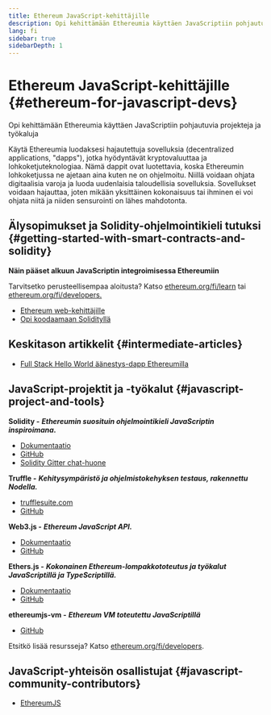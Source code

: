 ```yaml
---
title: Ethereum JavaScript-kehittäjille
description: Opi kehittämään Ethereumia käyttäen JavaScriptiin pohjautuvia projekteja ja työkaluja
lang: fi
sidebar: true
sidebarDepth: 1
---
```


# Ethereum JavaScript-kehittäjille {#ethereum-for-javascript-devs}

<div class="featured">Opi kehittämään Ethereumia käyttäen JavaScriptiin pohjautuvia projekteja ja työkaluja</div>

Käytä Ethereumia luodaksesi hajautettuja sovelluksia (decentralized applications, "dapps"), jotka hyödyntävät kryptovaluuttaa ja lohkoketjuteknologiaa. Nämä dappit ovat luotettavia, koska Ethereumin lohkoketjussa ne ajetaan aina kuten ne on ohjelmoitu. Niillä voidaan ohjata digitaalisia varoja ja luoda uudenlaisia taloudellisia sovelluksia. Sovellukset voidaan hajauttaa, joten mikään yksittäinen kokonaisuus tai ihminen ei voi ohjata niitä ja niiden sensurointi on lähes mahdotonta.

## Älysopimukset ja Solidity-ohjelmointikieli tutuksi {#getting-started-with-smart-contracts-and-solidity}

**Näin pääset alkuun JavaScriptin integroimisessa Ethereumiin**

Tarvitsetko perusteellisempaa aloitusta? Katso [ethereum.org/fi/learn](/learn/) tai [ethereum.org/fi/developers.](/developers/)

- [Ethereum web-kehittäjille](https://medium.com/@mvmurthy/ethereum-for-web-developers-890be23d1d0c)
- [Opi koodaamaan Solidityllä](https://cryptozombies.io/)

## Keskitason artikkelit {#intermediate-articles}

- [Full Stack Hello World äänestys-dapp Ethereumilla](https://medium.com/@mvmurthy/full-stack-hello-world-voting-ethereum-dapp-tutorial-part-1-40d2d0d807c2)

## JavaScript-projektit ja -työkalut {#javascript-project-and-tools}

**Solidity -** **_Ethereumin suosituin ohjelmointikieli JavaScriptin inspiroimana._**

- [Dokumentaatio](https://solidity.readthedocs.io)
- [GitHub](https://github.com/ethereum/solidity/)
- [Solidity Gitter chat-huone](https://gitter.im/ethereum/solidity/)

**Truffle -** **_Kehitysympäristö ja ohjelmistokehyksen testaus, rakennettu Nodella._**

- [trufflesuite.com](https://www.trufflesuite.com/)
- [GitHub](https://github.com/trufflesuite/truffle)

**Web3.js -** **_Ethereum JavaScript API._**

- [Dokumentaatio](https://web3js.readthedocs.io/en/1.0/)
- [GitHub](https://github.com/ethereum/web3.js/)

**Ethers.js -** **_Kokonainen Ethereum-lompakkototeutus ja työkalut JavaScriptillä ja TypeScriptillä._**

- [Dokumentaatio](https://docs.ethers.io/ethers.js/html/)
- [GitHub](https://github.com/ethers-io/ethers.js/)

**ethereumjs-vm -** **_Ethereum VM toteutettu JavaScriptillä_**

- [GitHub](https://github.com/ethereumjs/ethereumjs-vm)

Etsitkö lisää resursseja? Katso [ethereum.org/fi/developers](/developers/).

## JavaScript-yhteisön osallistujat {#javascript-community-contributors}

- [EthereumJS](https://ethereumjs.github.io)
